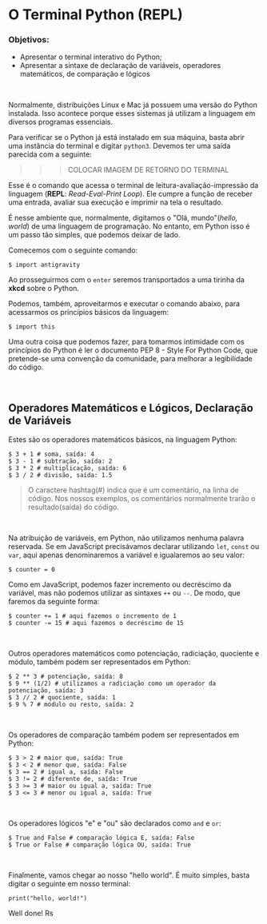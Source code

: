 # O Terminal Python (REPL)

### Objetivos:

- Apresentar o terminal interativo do Python;
- Apresentar a sintaxe de declaração de variáveis, operadores matemáticos, de comparação e lógicos

<br />

Normalmente, distribuições Linux e Mac já possuem uma versão do Python instalada. Isso acontece porque esses sistemas já utilizam a linguagem em diversos programas essenciais.

Para verificar se o Python já está instalado em sua máquina, basta abrir uma instância do terminal e digitar `python3`. Devemos ter uma saída parecida com a seguinte:

>>> COLOCAR IMAGEM DE RETORNO DO TERMINAL

Esse é o comando que acessa o terminal de leitura-avaliação-impressão da linguagem (**REPL**: *Read-Eval-Print Loop*). Ele cumpre a função de receber uma entrada, avaliar sua execução e imprimir na tela o resultado.

É nesse ambiente que, normalmente, digitamos o "Olá, mundo"(*hello, world*) de uma linguagem de programação. No entanto, em Python isso é um passo tão simples, que podemos deixar de lado.

Comecemos com o seguinte comando:

```
$ import antigravity
```

Ao prosseguirmos com o `enter` seremos transportados a uma tirinha da **xkcd** sobre o Python.

Podemos, também, aproveitarmos e executar o comando abaixo, para acessarmos os princípios básicos da linguagem:

```
$ import this
```

Uma outra coisa que podemos fazer, para tomarmos intimidade com os princípios do Python é ler o documento PEP 8 - Style For Python Code, que pretende-se uma convenção da comunidade, para melhorar a legibilidade do código.

<br />

## Operadores Matemáticos e Lógicos, Declaração de Variáveis

Estes são os operadores matemáticos básicos, na linguagem Python:

```
$ 3 + 1 # soma, saída: 4
$ 3 - 1 # subtração, saída: 2
$ 3 * 2 # multiplicação, saída: 6
$ 3 / 2 # divisão, saída: 1.5
```

> O caractere hashtag(#) indica que é um comentário, na linha de código. Nos nossos exemplos, os comentários normalmente trarão o resultado(saída) do código.

<br />

Na atribuição de variáveis, em Python, não utilizamos nenhuma palavra reservada. Se em JavaScript precisávamos declarar utilizando `let`, `const` ou `var`, aqui apenas denominaremos a variável e igualaremos ao seu valor:

```
$ counter = 0
```

Como em JavaScript, podemos fazer incremento ou decréscimo da variável, mas não podemos utilizar as sintaxes `++` ou `--`. De modo, que faremos da seguinte forma:

```
$ counter += 1 # aqui fazemos o incremento de 1
$ counter -= 15 # aqui fazemos o decréscimo de 15
```

<br />

Outros operadores matemáticos como potenciação, radiciação, quociente e módulo, também podem ser representados em Python:

```
$ 2 ** 3 # potenciação, saída: 8
$ 9 ** (1/2) # utilizamos a radiciação como um operador da potenciação, saída: 3
$ 3 // 2 # quociente, saída: 1
$ 9 % 7 # módulo ou resto, saída: 2
```

<br />

Os operadores de comparação também podem ser representados em Python:

```
$ 3 > 2 # maior que, saída: True
$ 3 < 2 # menor que, saída: False
$ 3 == 2 # igual a, saída: False
$ 3 != 2 # diferente de, saída: True
$ 3 >= 3 # maior ou igual a, saída: True
$ 3 <= 3 # menor ou igual a, saída: True
```

<br />

Os operadores lógicos "e" e "ou" são declarados como `and` e `or`:

```
$ True and False # comparação lógica E, saída: False
$ True or False # comparação lógica OU, saída: True
```

<br />

Finalmente, vamos chegar ao nosso "hello world". É muito simples, basta digitar o seguinte em nosso terminal:

```
print("hello, world!")
```

Well done! Rs